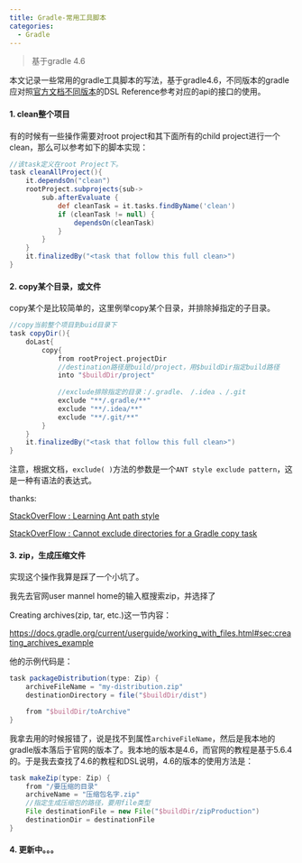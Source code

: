 ```yaml
---
title: Gradle-常用工具脚本
categories:
  - Gradle
---
```


> 基于gradle 4.6

本文记录一些常用的gradle工具脚本的写法，基于gradle4.6，不同版本的gradle应对照[官方文档不同版本]( https://gradle.org/releases/ )的DSL Reference参考对应的api的接口的使用。

#### 1. clean整个项目

有的时候有一些操作需要对root project和其下面所有的child project进行一个clean，那么可以参考如下的脚本实现：

``` groovy
//该task定义在root Project下。
task cleanAllProject(){
    it.dependsOn("clean")
    rootProject.subprojects{sub->
        sub.afterEvaluate {
    		def cleanTask = it.tasks.findByName('clean')
    		if (cleanTask != null) {
        		dependsOn(cleanTask)
    		}
		}
    }
    it.finalizedBy("<task that follow this full clean>")
}
```



#### 2. copy某个目录，或文件

copy某个是比较简单的，这里例举copy某个目录，并排除掉指定的子目录。

``` groovy
//copy当前整个项目到buid目录下
task copyDir(){
    doLast{
        copy{
            from rootProject.projectDir
            //destination路径是build/project，用$buildDir指定build路径
            into "$buildDir/project"
            
            //exclude排除指定的目录：/.gradle、 /.idea 、/.git
            exclude "**/.gradle/**"
            exclude "**/.idea/**"
            exclude "**/.git/**"
        }
    }
    it.finalizedBy("<task that follow this full clean>")
}
```

注意，根据文档，`exclude( )`方法的参数是一个` ANT style exclude pattern `，这是一种有语法的表达式。

thanks: 

[StackOverFlow : Learning Ant path style](https://stackoverflow.com/questions/2952196/learning-ant-path-style)

[StackOverFlow : Cannot exclude directories for a Gradle copy task](https://stackoverflow.com/questions/52768723/cannot-exclude-directories-for-a-gradle-copy-task)



#### 3. zip，生成压缩文件

实现这个操作我算是踩了一个小坑了。

我先去官网user mannel home的输入框搜索zip，并选择了

Creating archives(zip, tar, etc.)这一节内容：

 https://docs.gradle.org/current/userguide/working_with_files.html#sec:creating_archives_example 

他的示例代码是：

``` groovy
task packageDistribution(type: Zip) {
    archiveFileName = "my-distribution.zip"
    destinationDirectory = file("$buildDir/dist")

    from "$buildDir/toArchive"
}
```

我拿去用的时候报错了，说是找不到属性`archiveFileName`，然后是我本地的gradle版本落后于官网的版本了。我本地的版本是4.6，而官网的教程是基于5.6.4的。于是我去查找了4.6的教程和DSL说明，4.6的版本的使用方法是：

``` groovy
task makeZip(type: Zip) {
    from "/要压缩的目录"
    archiveName = "压缩包名字.zip"
    //指定生成压缩包的路径，要用file类型
    File destinationFile = new File("$buildDir/zipProduction")
    destinationDir = destinationFile
}
```

#### 

#### 4. 更新中。。。

                                                                                                                                                                                                                                                                                                                                                                                                                                                                                                                                                                                                                                                                                                                                                                                                                                                                                                                                                                                                                                                                                                                                                                                                                                                                                                                                                                                                                                                                                                                                                                                                                                                                                                                                                                                                                                                                                                                                                                                                                                                                                                                                                                                                                                                                                                                                                                                                                                                                                                                                                                                                                                                                                                                                                                                                                                                                                                                                                                                                                                                                                                                                                                                                                                                                                                                                                                                                                                                                                                                                                                                                                                                                                                                                                                                                                                                                                                                                                                                                                                                                                                                                                                                                                                                                                                                                                                                                                                                                                                                                                                                                                                                                                                                                                                                                                                                                                                                                                                                                                                                                                                                                                                                                                                                                                                                                                                                                                                                                                                                                                                                                                                                                                                                                                                                                                                                                                                                                                                                                                                                                                                                                                                                                                                                                                                                                                                                                                                                                                                                                                                                                                                                                                                                                                                                                                                                                                                                                                                                                                                                                                                                                                                                                                                                                                                                                                                                                                                                                                                                                                                                         